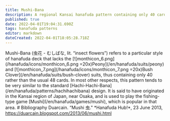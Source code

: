 ```yaml
---
title: Mushi-Bana
description: A regional Kansai hanafuda pattern containing only 40 cards
published: true
date: 2022-04-01T19:04:31.690Z
tags: hanafuda patterns
editor: markdown
dateCreated: 2022-04-01T18:05:28.718Z
---
```


Mushi-Bana (虫花 - むしばな, lit. “insect flowers”) refers to a particular style of hanafuda deck that lacks the \[!\[monthicon\_6.png\](/hanafuda/icons/monthicon\_6.png =20x)Peony\](/en/hanafuda/suits/peony) and \[!\[monthicon\_7.png\](/hanafuda/icons/monthicon\_7.png =20x)Bush Clover\](/en/hanafuda/suits/bush-clover) suits, thus containing only 40 rather than the usual 48 cards. In most other respects, this pattern tends to be very similar to the standard \[Hachi-Hachi-Bana\](/en/hanafuda/patterns/hachihachibana) design. It is said to have originated in the Kansai region of Japan, near Osaka, and is used to play the fishing-type game \[Mushi\](/en/hanafuda/games/mushi), which is popular in that area. # Bibliography Duarcain. “Mushi 虫." \*Hanafuda Hub!\*, 23 June 2013, https://duarcain.blogspot.com/2013/06/mushi.html
